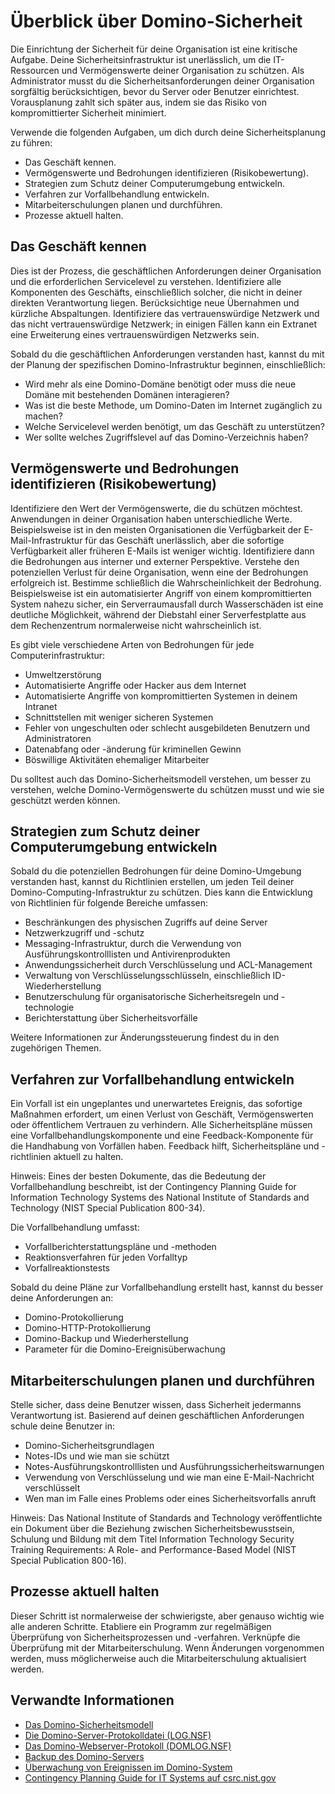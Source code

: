 # Überblick über Domino-Sicherheit

Die Einrichtung der Sicherheit für deine Organisation ist eine kritische Aufgabe. Deine Sicherheitsinfrastruktur ist unerlässlich, um die IT-Ressourcen und Vermögenswerte deiner Organisation zu schützen. Als Administrator musst du die Sicherheitsanforderungen deiner Organisation sorgfältig berücksichtigen, bevor du Server oder Benutzer einrichtest. Vorausplanung zahlt sich später aus, indem sie das Risiko von kompromittierter Sicherheit minimiert.

Verwende die folgenden Aufgaben, um dich durch deine Sicherheitsplanung zu führen:

- Das Geschäft kennen.
- Vermögenswerte und Bedrohungen identifizieren (Risikobewertung).
- Strategien zum Schutz deiner Computerumgebung entwickeln.
- Verfahren zur Vorfallbehandlung entwickeln.
- Mitarbeiterschulungen planen und durchführen.
- Prozesse aktuell halten.

## Das Geschäft kennen

Dies ist der Prozess, die geschäftlichen Anforderungen deiner Organisation und die erforderlichen Servicelevel zu verstehen. Identifiziere alle Komponenten des Geschäfts, einschließlich solcher, die nicht in deiner direkten Verantwortung liegen. Berücksichtige neue Übernahmen und kürzliche Abspaltungen. Identifiziere das vertrauenswürdige Netzwerk und das nicht vertrauenswürdige Netzwerk; in einigen Fällen kann ein Extranet eine Erweiterung eines vertrauenswürdigen Netzwerks sein.

Sobald du die geschäftlichen Anforderungen verstanden hast, kannst du mit der Planung der spezifischen Domino-Infrastruktur beginnen, einschließlich:

- Wird mehr als eine Domino-Domäne benötigt oder muss die neue Domäne mit bestehenden Domänen interagieren?
- Was ist die beste Methode, um Domino-Daten im Internet zugänglich zu machen?
- Welche Servicelevel werden benötigt, um das Geschäft zu unterstützen?
- Wer sollte welches Zugriffslevel auf das Domino-Verzeichnis haben?

## Vermögenswerte und Bedrohungen identifizieren (Risikobewertung)

Identifiziere den Wert der Vermögenswerte, die du schützen möchtest. Anwendungen in deiner Organisation haben unterschiedliche Werte. Beispielsweise ist in den meisten Organisationen die Verfügbarkeit der E-Mail-Infrastruktur für das Geschäft unerlässlich, aber die sofortige Verfügbarkeit aller früheren E-Mails ist weniger wichtig. Identifiziere dann die Bedrohungen aus interner und externer Perspektive. Verstehe den potenziellen Verlust für deine Organisation, wenn eine der Bedrohungen erfolgreich ist. Bestimme schließlich die Wahrscheinlichkeit der Bedrohung. Beispielsweise ist ein automatisierter Angriff von einem kompromittierten System nahezu sicher, ein Serverraumausfall durch Wasserschäden ist eine deutliche Möglichkeit, während der Diebstahl einer Serverfestplatte aus dem Rechenzentrum normalerweise nicht wahrscheinlich ist.

Es gibt viele verschiedene Arten von Bedrohungen für jede Computerinfrastruktur:

- Umweltzerstörung
- Automatisierte Angriffe oder Hacker aus dem Internet
- Automatisierte Angriffe von kompromittierten Systemen in deinem Intranet
- Schnittstellen mit weniger sicheren Systemen
- Fehler von ungeschulten oder schlecht ausgebildeten Benutzern und Administratoren
- Datenabfang oder -änderung für kriminellen Gewinn
- Böswillige Aktivitäten ehemaliger Mitarbeiter

Du solltest auch das Domino-Sicherheitsmodell verstehen, um besser zu verstehen, welche Domino-Vermögenswerte du schützen musst und wie sie geschützt werden können.

## Strategien zum Schutz deiner Computerumgebung entwickeln

Sobald du die potenziellen Bedrohungen für deine Domino-Umgebung verstanden hast, kannst du Richtlinien erstellen, um jeden Teil deiner Domino-Computing-Infrastruktur zu schützen. Dies kann die Entwicklung von Richtlinien für folgende Bereiche umfassen:

- Beschränkungen des physischen Zugriffs auf deine Server
- Netzwerkzugriff und -schutz
- Messaging-Infrastruktur, durch die Verwendung von Ausführungskontrolllisten und Antivirenprodukten
- Anwendungssicherheit durch Verschlüsselung und ACL-Management
- Verwaltung von Verschlüsselungsschlüsseln, einschließlich ID-Wiederherstellung
- Benutzerschulung für organisatorische Sicherheitsregeln und -technologie
- Berichterstattung über Sicherheitsvorfälle

Weitere Informationen zur Änderungssteuerung findest du in den zugehörigen Themen.

## Verfahren zur Vorfallbehandlung entwickeln

Ein Vorfall ist ein ungeplantes und unerwartetes Ereignis, das sofortige Maßnahmen erfordert, um einen Verlust von Geschäft, Vermögenswerten oder öffentlichem Vertrauen zu verhindern. Alle Sicherheitspläne müssen eine Vorfallbehandlungskomponente und eine Feedback-Komponente für die Handhabung von Vorfällen haben. Feedback hilft, Sicherheitspläne und -richtlinien aktuell zu halten.

Hinweis: Eines der besten Dokumente, das die Bedeutung der Vorfallbehandlung beschreibt, ist der Contingency Planning Guide for Information Technology Systems des National Institute of Standards and Technology (NIST Special Publication 800-34).

Die Vorfallbehandlung umfasst:

- Vorfallberichterstattungspläne und -methoden
- Reaktionsverfahren für jeden Vorfalltyp
- Vorfallreaktionstests

Sobald du deine Pläne zur Vorfallbehandlung erstellt hast, kannst du besser deine Anforderungen an:

- Domino-Protokollierung
- Domino-HTTP-Protokollierung
- Domino-Backup und Wiederherstellung
- Parameter für die Domino-Ereignisüberwachung

## Mitarbeiterschulungen planen und durchführen

Stelle sicher, dass deine Benutzer wissen, dass Sicherheit jedermanns Verantwortung ist. Basierend auf deinen geschäftlichen Anforderungen schule deine Benutzer in:

- Domino-Sicherheitsgrundlagen
- Notes-IDs und wie man sie schützt
- Notes-Ausführungskontrolllisten und Ausführungssicherheitswarnungen
- Verwendung von Verschlüsselung und wie man eine E-Mail-Nachricht verschlüsselt
- Wen man im Falle eines Problems oder eines Sicherheitsvorfalls anruft

Hinweis: Das National Institute of Standards and Technology veröffentlichte ein Dokument über die Beziehung zwischen Sicherheitsbewusstsein, Schulung und Bildung mit dem Titel Information Technology Security Training Requirements: A Role- and Performance-Based Model (NIST Special Publication 800-16).

## Prozesse aktuell halten

Dieser Schritt ist normalerweise der schwierigste, aber genauso wichtig wie alle anderen Schritte. Etabliere ein Programm zur regelmäßigen Überprüfung von Sicherheitsprozessen und -verfahren. Verknüpfe die Überprüfung mit der Mitarbeiterschulung. Wenn Änderungen vorgenommen werden, muss möglicherweise auch die Mitarbeiterschulung aktualisiert werden.

## Verwandte Informationen

- [Das Domino-Sicherheitsmodell](https://help.hcl-software.com/domino/14.0.0/admin/othr_domino_security_model_c.html)
- [Die Domino-Server-Protokolldatei (LOG.NSF)](https://help.hcl-software.com/domino/14.0.0/admin/othr_domino_logfile_c.html)
- [Das Domino-Webserver-Protokoll (DOMLOG.NSF)](https://help.hcl-software.com/domino/14.0.0/admin/othr_domino_web_logfile_c.html)
- [Backup des Domino-Servers](https://help.hcl-software.com/domino/14.0.0/admin/othr_domino_backup_c.html)
- [Überwachung von Ereignissen im Domino-System](https://help.hcl-software.com/domino/14.0.0/admin/othr_domino_monitoring_events_c.html)
- [Contingency Planning Guide for IT Systems auf csrc.nist.gov](https://csrc.nist.gov/publications/detail/sp/800-34/rev-1/final)
